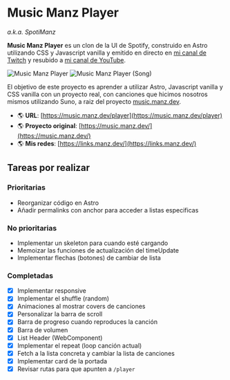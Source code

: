 # Music Manz Player
*a.k.a. SpotiManz*

**Music Manz Player** es un clon de la UI de Spotify, construido en Astro utilizando CSS y Javascript vanilla y emitido en directo en [mi canal de Twitch](https://twitch.tv/MumDay) y resubido a [mi canal de YouTube](https://www.youtube.com/playlist?list=PLx5xbrpW6nXiPRXklsQKiDESH_3tJlLWK).

![Music Manz Player](music-manz-player.webp)
![Music Manz Player (Song)](music-manz-song.webp)

El objetivo de este proyecto es aprender a utilizar Astro, Javascript vanilla y CSS vanilla con un proyecto real, con canciones que hicimos nosotros mismos utilizando Suno, a raiz del proyecto [music.manz.dev](https://music.manz.dev).

- 🌎 **URL**: [https://music.manz.dev/player](https://music.manz.dev/player)
- 🌎 **Proyecto original**: [https://music.manz.dev/](https://music.manz.dev/)
- 🌎 **Mis redes**: [https://links.manz.dev/](https://links.manz.dev/)

## Tareas por realizar

### Prioritarias

- Reorganizar código en Astro
- Añadir permalinks con anchor para acceder a listas especificas

### No prioritarias

- Implementar un skeleton para cuando esté cargando
- Memoizar las funciones de actualización del timeUpdate
- Implementar flechas (botones) de cambiar de lista

### Completadas

- [X] Implementar responsive
- [X] Implementar el shuffle (random)
- [X] Animaciones al mostrar covers de canciones
- [X] Personalizar la barra de scroll
- [X] Barra de progreso cuando reproduces la canción
- [X] Barra de volumen
- [X] List Header (WebComponent)
- [X] Implementar el repeat (loop canción actual)
- [X] Fetch a la lista concreta y cambiar la lista de canciones
- [X] Implementar card de la portada
- [X] Revisar rutas para que apunten a `/player`
